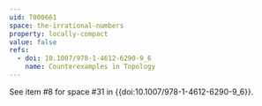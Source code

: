 ```yaml
---
uid: T000661
space: the-irrational-numbers
property: locally-compact
value: false
refs:
  - doi: 10.1007/978-1-4612-6290-9_6
    name: Counterexamples in Topology
---
```

See item #8 for space #31 in {{doi:10.1007/978-1-4612-6290-9_6}}.
